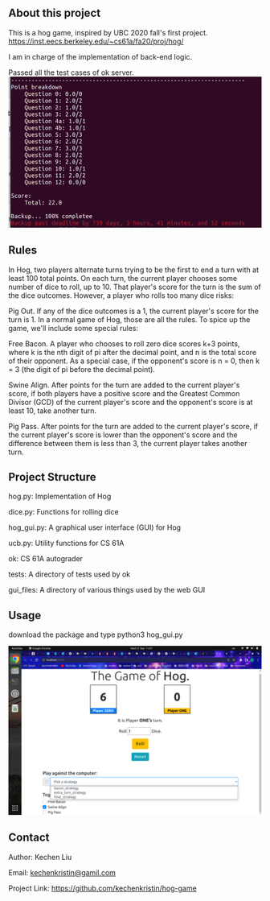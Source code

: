 ## About this project
This is a hog game, inspired by UBC 2020 fall's first project. https://inst.eecs.berkeley.edu/~cs61a/fa20/proj/hog/

I am in charge of the implementation of back-end logic.

Passed all the test cases of ok server.
![avatar](https://github.com/kechenkristin/imagesGitHub/blob/main/projects/CS61A/hog_grade.png)


## Rules
In Hog, two players alternate turns trying to be the first to end a turn with at least 100 total points. On each turn, the current player chooses some number of dice to roll, up to 10. That player's score for the turn is the sum of the dice outcomes. However, a player who rolls too many dice risks:

Pig Out. If any of the dice outcomes is a 1, the current player's score for the turn is 1.
In a normal game of Hog, those are all the rules. To spice up the game, we'll include some special rules:

Free Bacon. A player who chooses to roll zero dice scores k+3 points, where k is the nth digit of pi after the decimal point, and n is the total score of their opponent. As a special case, if the opponent's score is n = 0, then k = 3 (the digit of pi before the decimal point).

Swine Align. After points for the turn are added to the current player's score, if both players have a positive score and the Greatest Common Divisor (GCD) of the current player's score and the opponent's score is at least 10, take another turn.

Pig Pass. After points for the turn are added to the current player's score, if the current player's score is lower than the opponent's score and the difference between them is less than 3, the current player takes another turn.


## Project Structure
hog.py: Implementation of Hog

dice.py: Functions for rolling dice

hog_gui.py: A graphical user interface (GUI) for Hog

ucb.py: Utility functions for CS 61A

ok: CS 61A autograder

tests: A directory of tests used by ok

gui_files: A directory of various things used by the web GUI

## Usage
download the package and type
  python3 hog_gui.py 

![avatar](https://github.com/kechenkristin/imagesGitHub/blob/main/projects/CS61A/hog.png)



## Contact
Author: Kechen Liu

Email: kechenkristin@gamil.com

Project Link: https://github.com/kechenkristin/hog-game


